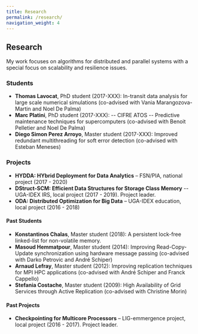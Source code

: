 ```yaml
---
title: Research
permalink: /research/
navigation_weight: 4
---
```


## Research

My work focuses on algorithms for distributed and parallel systems
with a special focus on scalability and resilience issues.

### Students

- **Thomas Lavocat**, PhD student (2017-XXX): In-transit data analysis for
large scale numerical simulations (co-advised with Vania
Marangozova-Martin and Noel De Palma)
- **Marc Platini**, PhD student (2017-XXX): -- CIFRE ATOS --
  Predictive maintenance techniques for supercomputers (co-advised
  with Benoit Pelletier and Noel De Palma)
- **Diego Simon Perez Arroyo**, Master student (2017-XXX): Improved
  redundant multithreading for soft error detection (co-advised with
  Esteban Meneses)

### Projects

- **HYDDA: HYbrid Deployment for Data Analytics** – FSN/PIA, national
  project (2017 - 2020)
- **DStruct-SCM: Efficient Data Structures for Storage Class Memory**
-- UGA-IDEX IRS, local project (2017 - 2019). Project leader.
- **ODA: Distributed Optimization for Big Data** – UGA-IDEX education,
  local project (2016 - 2018)
  
#### Past Students

- **Konstantinos Chalas**, Master student (2018): A persistent
lock-free linked-list for non-volatile memory.
- **Masoud Hemmatpour**, Master student (2014): Improving
  Read-Copy-Update synchronization using hardware message passing
  (co-advised with Darko Petrovic and André Schiper)
- **Arnaud Lefray**, Master student (2012): Improving replication
  techniques for MPI HPC applications (co-advised with André Schiper
  and Franck Cappello)
- **Stefania Costache**, Master student (2009): High Availability of
  Grid Services through Active Replication (co-advised with Christine Morin)


#### Past Projects

- **Checkpointing for Multicore Processors**  – LIG-emmergence
  project, local project (2016 - 2017). Project leader.
